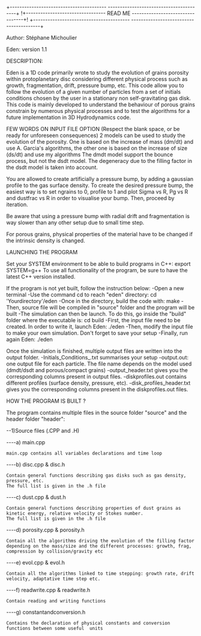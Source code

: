 +----------------------------------------                     ----------------------------------------+
!+---------------------------------             READ ME             ---------------------------------+!
+----------------------------------------                     ----------------------------------------+

Author: Stéphane Michoulier

Eden: version 1.1

DESCRIPTION:

Eden is a 1D code primarily wrote to study the evolution of grains porosity within protoplanetary disc considering different physical process such as growth, fragmentation, drift, pressure bump, etc.
This code allow you to follow the evolution of a given number of particles from a set of initials conditions chosen by the user in a stationary non self-gravitating gas disk.
This code is mainly developed to understand the behaviour of porous grains constrain by numerous physical processes and to test the algorithms for a future implementation in 3D Hydrodynamics code.


FEW WORDS ON INPUT FILE OPTION (Respect the blank space, or be ready for unforeseen consequences)
2 models can be used to study the evolution of the porosity. 
One is based on the increase of mass (dm/dt) and use A. Garcia's algorithms, the other one is based on the increase of size (ds/dt) and use my algorithms
The dmdt model support the bounce process, but not the dsdt model.
The degeneracy due to the filling factor in the dsdt model is taken into account.

You are allowed to create artificially a pressure bump, by adding a gaussian profile to the gas surface density. To create the desired pressure bump, the easiest way is to set ngrains to 0, profile to 1 and plot Sigma vs R, Pg vs R and dustfrac vs R in order to visualise your bump. Then, proceed by iteration.

Be aware that using a pressure bump with radial drift and fragmentation is way slower than any other setup due to small time step.

For porous grains, physical properties of the material have to be changed if the intrinsic density is changed.

LAUNCHING THE PROGRAM 

  Set your SYSTEM environment to be able to build programs in C++: export SYSTEM=g++
  To use all functionality of the program, be sure to  have the latest C++ version installed.

  If the program is not yet built, follow the instruction below:
    -Open a new terminal
    -Use the command cd to reach "eden" directory: cd 'Yourdirectory'/eden
    -Once in the directory, build the code with: make
    -Then, source file will be compiled in "source" folder and the program will be built
    -The simulation can then be launch. To do this, go inside the "build" folder where the executable is: cd build
    -First, the input file need to be created. In order to write it, launch Eden: ./eden
    -Then, modify the input file to make your own simulation. Don't forget to save your setup
    -Finally, run again Eden: ./eden

  Once the simulation is finished, multiple output files are written into the output folder.
    -Initials_Conditions_<Rref>.txt summarises your setup
    -output<setup name>.out: one output file for each particle. The file name depends on the model used (dmdt/dsdt and porous/compact grains)
	-output_header.txt gives you the corresponding columns present in output files.
	-diskprofiles.out contains different profiles (surface density, pressure, etc).
	-disk_profiles_header.txt gives you the corresponding columns present in the diskprofiles.out files.

HOW THE PROGRAM IS BUILT ?

The program contains multiple files in the source folder "source" and the header folder "header":

--1)Source files (.CPP and .H)

----a) main.cpp

	main.cpp contains all variables declarations and time loop

----b) disc.cpp & disc.h
	
	Contain general functions describing gas disks such as gas density, pressure, etc.
    The full list is given in the .h file

----c) dust.cpp & dust.h
	
	Contain general functions describing properties of dust grains as kinetic energy, relative velocity or Stokes number.
    The full list is given in the .h file

----d) porosity.cpp & porosity.h

    Contain all the algorithms driving the evolution of the filling factor depending on the mass/size and the different processes: growth, frag, compression by collision/gravity etc 

----e) evol.cpp & evol.h

    Contain all the algorithms linked to time stepping: growth rate, drift velocity, adaptative time step etc.

----f) readwrite.cpp & readwrite.h
   
	Contain reading and writing functions

----g) constantandconversion.h

	Contains the declaration of physical constants and conversion functions between some useful  units

